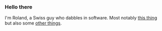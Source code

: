 ### Hello there

I'm Roland, a Swiss guy who dabbles in software. Most notably [this thing](https://github.com/Waboodoo/HTTP-Shortcuts) but also some [other things](https://www.rmy.ch/).
